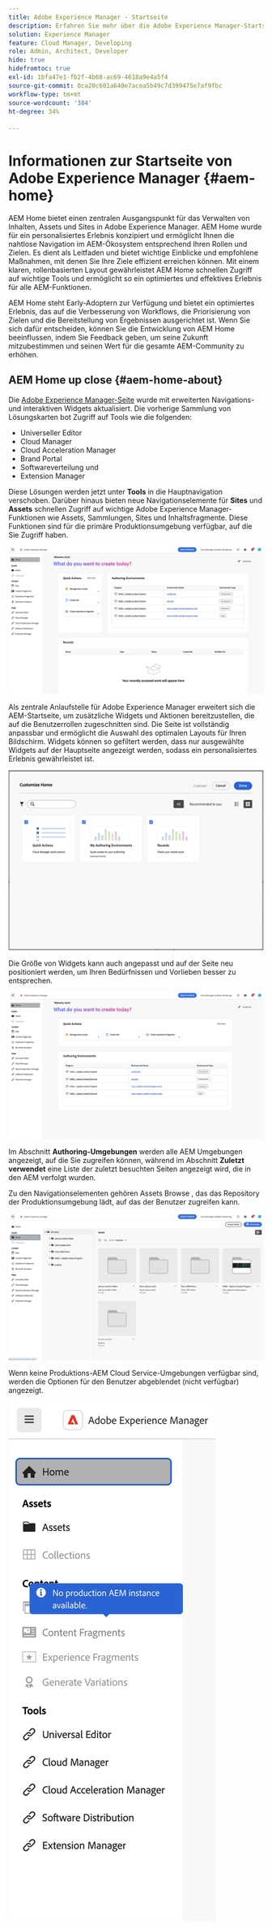 ```yaml
---
title: Adobe Experience Manager - Startseite
description: Erfahren Sie mehr über die Adobe Experience Manager-Startseite.
solution: Experience Manager
feature: Cloud Manager, Developing
role: Admin, Architect, Developer
hide: true
hidefromtoc: true
exl-id: 1bfa47e1-fb2f-4b68-ac69-4618a9e4a5f4
source-git-commit: 0ca20c601a640e7acea5b49c7d399475e7af9fbc
workflow-type: tm+mt
source-wordcount: '384'
ht-degree: 34%

---
```


# Informationen zur Startseite von Adobe Experience Manager {#aem-home}

AEM Home bietet einen zentralen Ausgangspunkt für das Verwalten von Inhalten, Assets und Sites in Adobe Experience Manager. AEM Home wurde für ein personalisiertes Erlebnis konzipiert und ermöglicht Ihnen die nahtlose Navigation im AEM-Ökosystem entsprechend Ihren Rollen und Zielen. Es dient als Leitfaden und bietet wichtige Einblicke und empfohlene Maßnahmen, mit denen Sie Ihre Ziele effizient erreichen können. Mit einem klaren, rollenbasierten Layout gewährleistet AEM Home schnellen Zugriff auf wichtige Tools und ermöglicht so ein optimiertes und effektives Erlebnis für alle AEM-Funktionen.

AEM Home steht Early-Adoptern zur Verfügung und bietet ein optimiertes Erlebnis, das auf die Verbesserung von Workflows, die Priorisierung von Zielen und die Bereitstellung von Ergebnissen ausgerichtet ist. Wenn Sie sich dafür entscheiden, können Sie die Entwicklung von AEM Home beeinflussen, indem Sie Feedback geben, um seine Zukunft mitzubestimmen und seinen Wert für die gesamte AEM-Community zu erhöhen.

## AEM Home up close {#aem-home-about}

Die [Adobe Experience Manager-Seite](https://experience.adobe.com/#/experiencemanager) wurde mit erweiterten Navigations- und interaktiven Widgets aktualisiert. Die vorherige Sammlung von Lösungskarten bot Zugriff auf Tools wie die folgenden:

* Universeller Editor
* Cloud Manager
* Cloud Acceleration Manager
* Brand Portal
* Softwareverteilung und
* Extension Manager

Diese Lösungen werden jetzt unter **Tools** in die Hauptnavigation verschoben. Darüber hinaus bieten neue Navigationselemente für **Sites** und **Assets** schnellen Zugriff auf wichtige Adobe Experience Manager-Funktionen wie Assets, Sammlungen, Sites und Inhaltsfragmente. Diese Funktionen sind für die primäre Produktionsumgebung verfügbar, auf die Sie Zugriff haben.

![AEM Home-Umgebungen](/help/implementing/cloud-manager/assets/aem-home-author-environments.png)

Als zentrale Anlaufstelle für Adobe Experience Manager erweitert sich die AEM-Startseite, um zusätzliche Widgets und Aktionen bereitzustellen, die auf die Benutzerrollen zugeschnitten sind. Die Seite ist vollständig anpassbar und ermöglicht die Auswahl des optimalen Layouts für Ihren Bildschirm. Widgets können so gefiltert werden, dass nur ausgewählte Widgets auf der Hauptseite angezeigt werden, sodass ein personalisiertes Erlebnis gewährleistet ist.

![AEM Home customized](/help/implementing/cloud-manager/assets/aem-home-custom.png)

Die Größe von Widgets kann auch angepasst und auf der Seite neu positioniert werden, um Ihren Bedürfnissen und Vorlieben besser zu entsprechen.

![AEM Home widgets](/help/implementing/cloud-manager/assets/aem-home-widgets.png)

Im Abschnitt **Authoring-Umgebungen** werden alle AEM Umgebungen angezeigt, auf die Sie zugreifen können, während im Abschnitt **Zuletzt verwendet** eine Liste der zuletzt besuchten Seiten angezeigt wird, die in den AEM verfolgt wurden.

Zu den Navigationselementen gehören Assets Browse , das das Repository der Produktionsumgebung lädt, auf das der Benutzer zugreifen kann.

![AEM Home navigation elements](/help/implementing/cloud-manager/assets/aem-home-navigation.png)

Wenn keine Produktions-AEM Cloud Service-Umgebungen verfügbar sind, werden die Optionen für den Benutzer abgeblendet (nicht verfügbar) angezeigt.

![](/help/implementing/cloud-manager/assets/aem-home-no-prod-environs.png)


